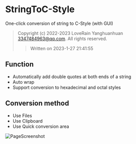 # StringToC-Style
One-click conversion of string to C-Style (with GUI)

>Copyright (c) 2022-2023 LoveRain Yanghuanhuan 3347484963@qq.com.  All rights reserved.
>>Written on 2023-1-27 21:41:55

## Function
* Automatically add double quotes at both ends of a string
* Auto wrap
* Support conversion to hexadecimal and octal styles

## Conversion method
* Use Files
* Use Clipboard
* Use Quick conversion area

![PageScreenshot](https://github.com/lrHuanhuan/StringToC-Style/blob/main/Image/Page%20screenshot.png)
